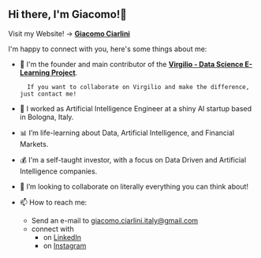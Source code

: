 ## Hi there, I'm Giacomo!👋

Visit my Website! -> [**Giacomo Ciarlini**](https://giacomociarlini.typedream.app/) 

I'm happy to connect with you, here's some things about me:

- 🌱 I'm the founder and main contributor of the [**Virgilio - Data Science E-Learning Project**](https://virgili0.github.io/Virgilio/).

        If you want to collaborate on Virgilio and make the difference, just contact me! 

- 🔭 I worked as Artificial Intelligence Engineer at a shiny AI startup based in Bologna, Italy.

- 📊 I’m life-learning about Data, Artificial Intelligence, and Financial Markets.

- 💰 I'm a self-taught investor, with a focus on Data Driven and Artificial Intelligence companies.

- 👯 I’m looking to collaborate on literally everything you can think about! 

- 📫 How to reach me: 
    - Send an e-mail to giacomo.ciarlini.italy@gmail.com
    - connect with
        - on [LinkedIn](https://www.linkedin.com/in/giacomo-ciarlini-34669586/) 
        - on [Instagram](https://www.instagram.com/giacomociarlini/)

